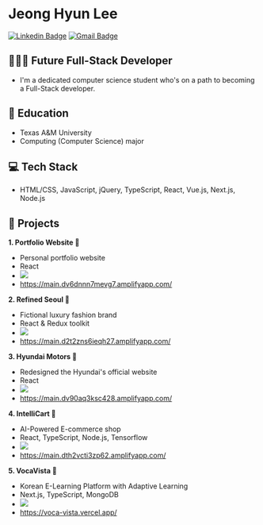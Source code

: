 # Jeong Hyun Lee 
[![Linkedin Badge](https://img.shields.io/badge/-LinkedIn-blue?style=flat-square&logo=Linkedin&logoColor=white&link=https://www.linkedin.com/in/jeong-hyun-lee-a5362319a/)](https://www.linkedin.com/in/jeong-hyun-lee-a5362319a/)
[![Gmail Badge](https://img.shields.io/badge/Gmail-d14836?style=flat-square&logo=Gmail&logoColor=white&link=mailto:lejhn1@gmail.com)](mailto:lejhn1@gmail.com)

## 👨🏻‍💻 Future Full-Stack Developer
- I'm a dedicated computer science student who's on a path to becoming a Full-Stack developer.

## 🏫 Education
- Texas A&M University
- Computing (Computer Science) major

## 💻 Tech Stack
- HTML/CSS, JavaScript, jQuery, TypeScript, React, Vue.js, Next.js, Node.js

## 🚀 Projects
<strong>1. Portfolio Website 📔</strong>
   - Personal portfolio website 
   - React
   - <a href="https://github.com/JunLee8108/jun-recent-blog"><img src="https://img.shields.io/badge/GitHub-181717?style=flat-square&logo=GitHub&logoColor=white"/></a>
   - https://main.dv6dnnn7mevg7.amplifyapp.com/
     
<strong>2. Refined Seoul 🥼</strong>
   - Fictional luxury fashion brand 
   - React & Redux toolkit
   - <a href="https://github.com/JunLee8108/Refined"><img src="https://img.shields.io/badge/GitHub-181717?style=flat-square&logo=GitHub&logoColor=white"/></a>
   - https://main.d2t2zns6ieqh27.amplifyapp.com/
     
<strong>3. Hyundai Motors 🚗</strong>
   - Redesigned the Hyundai's official website
   - React
   - <a href="https://github.com/JunLee8108/Hyundai"><img src="https://img.shields.io/badge/GitHub-181717?style=flat-square&logo=GitHub&logoColor=white"/></a>
   - https://main.dv90aq3ksc428.amplifyapp.com/
     
<strong>4. IntelliCart 🤖</strong>
   - AI-Powered E-commerce shop
   - React, TypeScript, Node.js, Tensorflow
   - <a href="https://github.com/JunLee8108/IntelliCart"><img src="https://img.shields.io/badge/GitHub-181717?style=flat-square&logo=GitHub&logoColor=white"/></a>
   - https://main.dth2vcti3zp62.amplifyapp.com/

<strong>5. VocaVista 📖</strong>
   - Korean E-Learning Platform with Adaptive Learning
   - Next.js, TypeScript, MongoDB
   - <a href="https://github.com/JunLee8108/VocaVista"><img src="https://img.shields.io/badge/GitHub-181717?style=flat-square&logo=GitHub&logoColor=white"/></a>
   - https://voca-vista.vercel.app/


<!--
**JunLee8108/JunLee8108** is a ✨ _special_ ✨ repository because its `README.md` (this file) appears on your GitHub profile.

Here are some ideas to get you started:

- 🔭 I’m currently working on ...
- 🌱 I’m currently learning ...
- 👯 I’m looking to collaborate on ...
- 🤔 I’m looking for help with ...
- 💬 Ask me about ...
- 📫 How to reach me: ...
- 😄 Pronouns: ...
- ⚡ Fun fact: ...
-->
